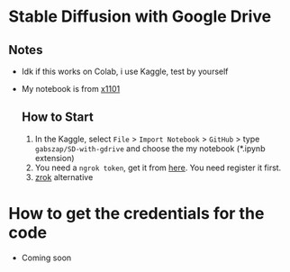 # Stable Diffusion with Google Drive

## Notes
- Idk if this works on Colab, i use Kaggle, test by yourself
- My notebook is from [x1101](https://github.com/DEX-1101/sd-webui-notebook) 

  ## How to Start
  1. In the Kaggle, select ``File`` > ``Import Notebook`` > ``GitHub`` > type ``gabszap/SD-with-gdrive`` and choose the my notebook (*.ipynb extension)
  2. You need a ``ngrok token``, get it from [here](https://dashboard.ngrok.com/get-started/your-authtoken). You need register it first.
  3. [zrok](https://github.com/DEX-1101/sd-webui-notebook?tab=readme-ov-file#how-to-useregister-zrok-tunnel) alternative

 # How to get the credentials for the code
 - Coming soon
